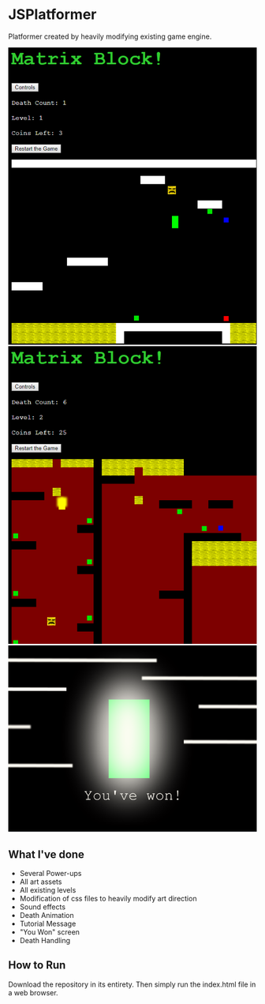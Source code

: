 # JSPlatformer
Platformer created by heavily modifying existing game engine.

![Matrix Block 1](/MatrixBlock_Preview/MatrixBlock1.png)
![Matrix Block 2](/MatrixBlock_Preview/MatrixBlock2.png)
![Matrix Block 3](/MatrixBlock_Preview/MatrixBlock3.png)


What I've done
-----------------------------------------------------------------------
- Several Power-ups
- All art assets
- All existing levels
- Modification of css files to heavily modify art direction
- Sound effects
- Death Animation
- Tutorial Message
- "You Won" screen
- Death Handling

How to Run
-----------------------------------------------------------------------
Download the repository in its entirety. Then simply run the index.html
file in a web browser.
